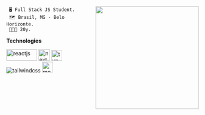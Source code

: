 ## 
<img align="right" width="270" height="" src="https://github-readme-stats.vercel.app/api/top-langs/?username=alexsandersilv&layout=compactv&title_color=0071e3&text_color=d2d2d7&bg_color=00000080&hide_border=true" />

```
 🖥️ Full Stack JS Student.
 🗺️ Brasil, MG - Belo Horizonte.
 🧑🏽‍🚀 20y.
``` 
**Technologies**
<div>
 <img width="80" height="30" src="https://img.shields.io/badge/react-%2320232a.svg?style=for-the-badge&logo=react&logoColor=%2361DAFB" alt="reactjs" />
 <img widht="80" height="30" src="https://img.shields.io/badge/Next-black?style=for-the-badge&logo=next.js&logoColor=white" alt="next js" />
 <img widht="80" height="28" src="https://img.shields.io/badge/typescript-%23007ACC.svg?style=for-the-badge&logo=typescript&logoColor=white" alt="typescript" />
 <img widht="80" heigth="28" src="https://img.shields.io/badge/tailwindcss-%2338B2AC.svg?style=for-the-badge&logo=tailwind-css&logoColor=white" alt="tailwindcss" />
 <img widht="80" height="28" src="https://img.shields.io/badge/MongoDB-%234ea94b.svg?style=for-the-badge&logo=mongodb&logoColor=white" alt="mongodb" />
<div>
 
